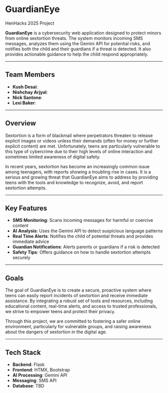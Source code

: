 ﻿# GuardianEye
 HenHacks 2025 Project

**GuardianEye** is a cybersecurity web application designed to protect minors from online sextortion threats. The system monitors incoming SMS messages, analyzes them using the Gemini API for potential risks, and notifies both the child and their guardians if a threat is detected. It also provides actionable guidance to help the child respond appropriately.

---

 ## Team Members

- **Kush Desai**: 
- **Nishchay Arjyal**: 
- **Nick Santone**: 
- **Lexi Baker**: 

---

## Overview
Sextortion is a form of blackmail where perpetrators threaten to release explicit images or videos unless their demands (often for money or further explicit content) are met. Unfortunately, teens are particularly vulnerable to this type of cybercrime due to their high levels of online interaction and sometimes limited awareness of digital safety.

In recent years, sextortion has become an increasingly common issue among teenagers, with reports showing a troubling rise in cases. It is a serious and growing threat that GuardianEye aims to address by providing teens with the tools and knowledge to recognize, avoid, and report sextortion attempts.

---

## Key Features
- **SMS Monitoring**: Scans incoming messages for harmful or coercive content
- **AI Analysis**: Uses the Gemini API to detect suspicious language patterns
- **Real Time Alerts**: Notifies the child of potential threats and provides immediate advice
- **Guardian Notifications**: Alerts parents or guardians if a risk is detected
- **Safety Tips**: Offers guidance on how to handle sextortion attempts securely

---

## Goals
The goal of GuardianEye is to create a secure, proactive system where teens can easily report incidents of sextortion and receive immediate assistance. By integrating a robust set of tools and resources, including educational content, real-time alerts, and access to trusted professionals, we strive to empower teens and protect their privacy.

Through this project, we are committed to fostering a safer online environment, particularly for vulnerable groups, and raising awareness about the dangers of sextortion in the digital age.

---

## Tech Stack

- **Backend**: Flask
- **Frontend**: HTMX, Bootstrap
- **AI Processing**: Gemini API
- **Messaging**: SMS API
- **Database**: TBD

